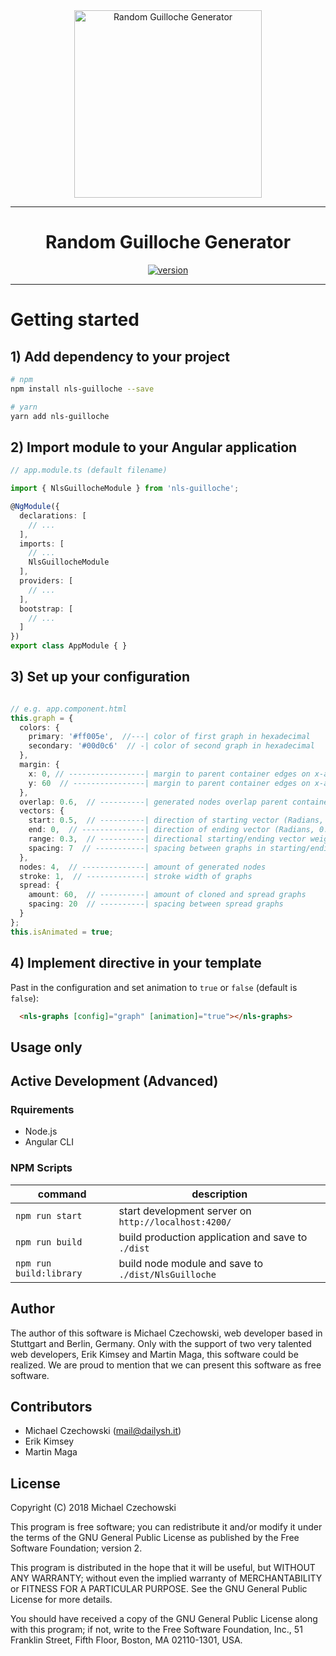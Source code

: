 <div align="center">
  <img src="https://user-images.githubusercontent.com/10194510/44956832-63746780-aeca-11e8-85a4-09fa8138e659.png" alt="Random Guilloche Generator" height="300" />
</div>


---

<h1 align="center"><strong>Random Guilloche Generator</strong></h1>

<div align="center">
  <a href="https://npmjs.org/package/nls-guilloche">
    <img src="https://badgen.now.sh/npm/v/nls-guilloche" alt="version" />
  </a>
</div>

---

# Getting started

## 1) Add dependency to your project

```bash
# npm
npm install nls-guilloche --save

# yarn
yarn add nls-guilloche
```

## 2) Import module to your Angular application

```ts
// app.module.ts (default filename)

import { NlsGuillocheModule } from 'nls-guilloche';

@NgModule({
  declarations: [
    // ...
  ],
  imports: [
    // ...
    NlsGuillocheModule
  ],
  providers: [
    // ...
  ],
  bootstrap: [
    // ...
  ]
})
export class AppModule { }
```

## 3) Set up your configuration

```ts

// e.g. app.component.html
this.graph = {
  colors: {
    primary: '#ff005e',  //---| color of first graph in hexadecimal
    secondary: '#00d0c6'  // -| color of second graph in hexadecimal
  },
  margin: {
    x: 0, // -----------------| margin to parent container edges on x-axis
    y: 60  // ----------------| margin to parent container edges on x-axis
  }, 
  overlap: 0.6,  // ----------| generated nodes overlap parent container in percent
  vectors: {
    start: 0.5,  // ----------| direction of starting vector (Radians, 0 = up, 1 = down)
    end: 0,  // --------------| direction of ending vector (Radians, 0.5 = right, 1.5 = left)
    range: 0.3,  // ----------| directional starting/ending vector weight in percent
    spacing: 7  // -----------| spacing between graphs in starting/ending position
  },
  nodes: 4,  // --------------| amount of generated nodes
  stroke: 1,  // -------------| stroke width of graphs
  spread: {
    amount: 60,  // ----------| amount of cloned and spread graphs
    spacing: 20  // ----------| spacing between spread graphs
  }
};
this.isAnimated = true;
```

## 4) Implement directive in your template

Past in the configuration and set animation to `true` or `false` (default is `false`):

```html
  <nls-graphs [config]="graph" [animation]="true"></nls-graphs>
```

## Usage only

## Active Development (Advanced)

### Rquirements

- Node.js
- Angular CLI

### NPM Scripts

| command          | description                                                     |
|------------------|-----------------------------------------------------------------|
| `npm run start`  | start development server on `http://localhost:4200/`            |
| `npm run build`  | build production application and save to `./dist`               |
| `npm run build:library` | build node module and save to `./dist/NlsGuilloche`      | 

## Author

The author of this software is Michael Czechowski, web developer based in Stuttgart and Berlin, Germany. Only with the support of two very talented web developers, Erik Kimsey and Martin Maga, this software could be realized. We are proud to mention that we can present this software as free software.

## Contributors

- Michael Czechowski (<mail@dailysh.it>)
- Erik Kimsey
- Martin Maga

## License

Copyright (C) 2018 Michael Czechowski

This program is free software; you can redistribute it and/or modify it under the terms of the GNU General Public License as published by the Free Software Foundation; version 2.

This program is distributed in the hope that it will be useful, but WITHOUT ANY WARRANTY; without even the implied warranty of MERCHANTABILITY or FITNESS FOR A PARTICULAR PURPOSE. See the GNU General Public License for more details.

You should have received a copy of the GNU General Public License along with this program; if not, write to the Free Software Foundation, Inc., 51 Franklin Street, Fifth Floor, Boston, MA 02110-1301, USA.
